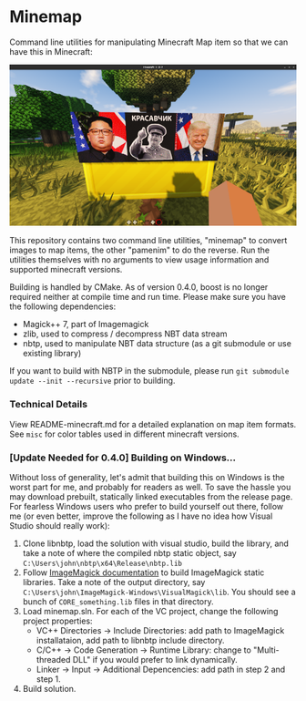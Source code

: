 # Minemap

Command line utilities for manipulating Minecraft Map item so that we can have this in Minecraft:

![Screenshot](Screenshot.png)

This repository contains two command line utilities, "minemap" to convert images to map items, the other "pamenim" to do the reverse. Run the utilities themselves with no arguments to view usage information and supported minecraft versions.

Building is handled by CMake. As of version 0.4.0, boost is no longer required neither at compile time and run time. Please make sure you have the following dependencies:

* Magick++ 7, part of Imagemagick
* zlib, used to compress / decompress NBT data stream
* nbtp, used to manipulate NBT data structure (as a git submodule or use existing library)

If you want to build with NBTP in the submodule, please run `git submodule update --init --recursive` prior to building.

### Technical Details

View README-minecraft.md for a detailed explanation on map item formats. See `misc` for color tables used in different minecraft versions.

### [Update Needed for 0.4.0] Building on Windows...

Without loss of generality, let's admit that building this on Windows is the worst part for me, and probably for readers as well. To save the hassle you may download prebuilt, statically linked executables from the release page. For fearless Windows users who prefer to build yourself out there, follow me (or even better, improve the following as I have no idea how Visual Studio should really work):

1. Clone libnbtp, load the solution with visual studio, build the library, and take a note of where the compiled nbtp static object, say `C:\Users\john\nbtp\x64\Release\nbtp.lib`
2. Follow [ImageMagick documentation](https://imagemagick.org/script/install-source.php) to build ImageMagick static libraries. Take a note of the output directory, say `C:\Users\john\ImageMagick-Windows\VisualMagick\lib`. You should see a bunch of `CORE_something.lib` files in that directory.
3. Load minemap.sln. For each of the VC project, change the following project properties:
   - VC++ Directories -> Include Directories: add path to ImageMagick installataion, add path to libnbtp include directory.
   - C/C++ -> Code Generation -> Runtime Library: change to "Multi-threaded DLL" if you would prefer to link dynamically.
   - Linker -> Input -> Additional Depencencies: add path in step 2 and step 1.
4. Build solution.
